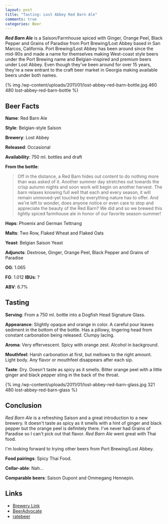 ```yaml
--- 
layout: post
title: "Tasting: Lost Abbey Red Barn Ale"
comments: true
categories: Beer
---
```

<strong><em>Red Barn Ale</em></strong> is a Saison/Farmhouse spiced with Ginger, Orange Peel, Black Pepper and Grains of Paradise from Port Brewing/Lost Abbey based in San Marcos, California. Port Brewing/Lost Abbey has been around since the mid-90s and made a name for themselves making West-coast style beers under the Port Brewing name and Belgian-inspired and premium beers under Lost Abbey. Even though they've been around for over 15 years, they're a new entrant to the craft beer market in Georgia making available beers under both names.

{% img /wp-content/uploads/2011/01/lost-abbey-red-barn-bottle.jpg 460 480 lost-abbey-red-barn-bottle %}

## Beer Facts

<strong>Name</strong>: Red Barn Ale

<strong> Style</strong>: Belgian-style Saison

<strong> Brewery</strong>: Lost Abbey

<strong> Released</strong>: Occasional

<strong> Availability</strong>: 750 ml. bottles and draft

<strong> From the bottle</strong>:

<blockquote>Off in the distance, a Red Barn hides out content to do nothing more than was asked of it. Another summer day stretches out towards the crisp autumn nights and soon work will begin on another harvest. The barn relaxes knowing full well that each and every season, it will remain unmoved-yet touched by everything nature has to offer. And we're left to wonder, does anyone notice or even care to stop and appreciate the beauty of the Red Barn? We did and so we brewed this lightly spiced farmhouse ale in honor of our favorite season-summer!</blockquote>

<strong>Hops</strong>: Phoenix and German Tettnang

<strong>Malts</strong>: Two Row, Flaked Wheat and Flaked Oats

<strong>Yeast</strong>: Belgian Saison Yeast

<strong>Adjuncts</strong>: Dextrose, Ginger, Orange Peel, Black Pepper and Grains of Paradise

<strong>OG</strong>: 1.065

<strong>FG</strong>: 1.012
<strong>IBUs</strong>: ?

<strong>ABV</strong>: 6.7%

## Tasting

<strong>Serving</strong>: From a 750 ml. bottle into a Dogfish Head Signature Glass.

<strong>Appearance</strong>: Slightly opaque and orange in color. A careful pour leaves sediment in the bottom of the bottle. Has a pillowy, lingering head from constant carbonation being released. Clumpy lacing.

<strong>Aroma</strong>: Very effervescent. Spicy with orange zest. Alcohol in background.

<strong>Mouthfeel</strong>: Harsh carbonation at first, but mellows to the right amount. Light body. Any flavor or mouthfeel disappears after each sip.

<strong>Taste</strong>: Dry. Doesn't taste as spicy as it smells. Bitter orange peel with a little ginger and black pepper sting in the back of the throat.

{% img /wp-content/uploads/2011/01/lost-abbey-red-barn-glass.jpg 321 480 lost-abbey-red-barn-glass %}

## Conclusion
<em>Red Barn Ale</em> is a refreshing Saison and a great introduction to a new brewery. It doesn't taste as spicy as it smells with a hint of ginger and black pepper but the orange peel is definitely there. I've never had Grains of Paradise so I can't pick out that flavor. <em>Red Barn Ale</em> went great with Thai food.

I'm looking forward to trying other beers from Port Brewing/Lost Abbey.

<strong>Food pairings</strong>: Spicy Thai Food.

<strong>Cellar-able</strong>: Nah...

<strong>Comparable beers</strong>: Saison Dupont and Ommegang Hennepin.

## Links

* <a href="http://www.lostabbey.com/lost-abbey-beers/year-round-beers/red-barn-ale/">Brewery Link</a>
* <a href="http://beeradvocate.com/beer/profile/18149/32423">BeerAdvocate</a>
* <a href="http://www.ratebeer.com/beer/lost-abbey-red-barn-ale/64608/">ratebeer</a>
